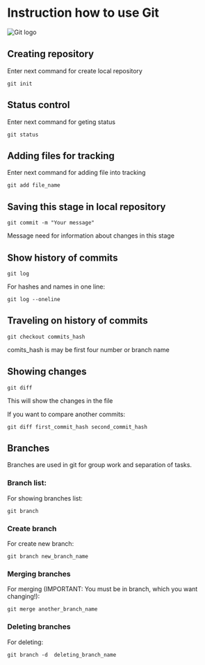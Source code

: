 # Instruction how to use Git

![Git logo](Git-Logo-2Color.png)

## Creating repository

Enter next command for create local repository

    git init

## Status control

Enter next command for geting status

    git status

## Adding files for tracking

Enter next command for adding file into tracking

    git add file_name

## Saving this stage in local repository

    git commit -m "Your message"

Message need for information about changes in this stage

## Show history of commits

    git log

For hashes and names in one line:

    git log --oneline

## Traveling on history of commits

    git checkout commits_hash

comits_hash is may be first four number or branch name

## Showing changes

    git diff

This will show the changes in the file

If you want to compare another commits:

    git diff first_commit_hash second_commit_hash
    

## Branches

Branches are used in git for group work and separation of tasks.

### Branch list:

For showing branches list:

    git branch

### Create branch

For create new branch:

    git branch new_branch_name

### Merging branches

For merging (IMPORTANT: You must be in branch, which you want changing!):

    git merge another_branch_name

### Deleting branches

For deleting:

    git branch -d  deleting_branch_name